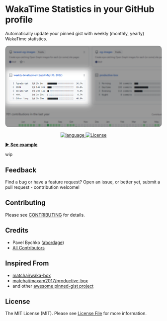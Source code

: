 # WakaTime Statistics in your GitHub profile

Automatically update your pinned gist with weekly (monthly, yearly) WakaTime statistics.

![WakaTime Statistics Gist](./docs/images/example-830-rounded.png "WakaTime Statistics Gist")


<p style="text-align: center;" align="center">

<a href="https://github.com/abordage" title="language">
    <img alt="language" src="https://img.shields.io/badge/language-typescript-blue">
</a>

<a href="https://github.com/abordage/wakatime-box/blob/master/LICENSE.md" title="License">
    <img alt="License" src="https://img.shields.io/github/license/abordage/wakatime-box">
</a>

</p>


[▶ **See example**](https://github.com/abordage)

wip

## Feedback

Find a bug or have a feature request? Open an issue, or better yet, submit a pull request - contribution welcome!

## Contributing

Please see [CONTRIBUTING](https://github.com/abordage/.github/blob/master/CONTRIBUTING.md) for details.

## Credits

- Pavel Bychko ([abordage](https://github.com/abordage))
- [All Contributors](https://github.com/abordage/wakatime-box/graphs/contributors)

## Inspired From
- [matchai/waka-box](https://github.com/matchai/waka-box)
- [matchai/maxam2017/productive-box](https://github.com/maxam2017/productive-box)
- and other [awesome pinned-gist project](https://github.com/matchai/awesome-pinned-gists)

## License

The MIT License (MIT). Please see [License File](LICENSE.md) for more information.
